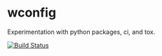 # wconfig

Experimentation with python packages, ci, and tox.

[![Build Status](https://travis-ci.org/WilliamFCipriano/wconfig.svg?branch=master)](https://travis-ci.org/WilliamFCipriano/wconfig)
